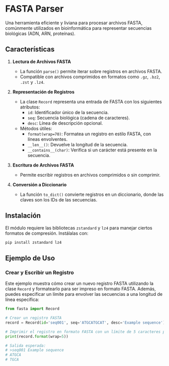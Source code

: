 # FASTA Parser

Una herramienta eficiente y liviana para procesar archivos FASTA, comúnmente utilizados en bioinformática para representar secuencias biológicas (ADN, ARN, proteínas).

## Características

1. **Lectura de Archivos FASTA**  
   - La función `parse()` permite iterar sobre registros en archivos FASTA.
   - Compatible con archivos comprimidos en formatos como `.gz`, `.bz2`, `.zst` y `.lz4`.

2. **Representación de Registros**  
   - La clase `Record` representa una entrada de FASTA con los siguientes atributos:
     - `id`: Identificador único de la secuencia.
     - `seq`: Secuencia biológica (cadena de caracteres).
     - `desc`: Línea de descripción opcional.
   - Métodos útiles:
     - `format(wrap=70)`: Formatea un registro en estilo FASTA, con líneas envolventes.
     - `__len__()`: Devuelve la longitud de la secuencia.
     - `__contains__(char)`: Verifica si un carácter está presente en la secuencia.

3. **Escritura de Archivos FASTA**  
   - Permite escribir registros en archivos comprimidos o sin comprimir.

4. **Conversión a Diccionario**  
   - La función `to_dict()` convierte registros en un diccionario, donde las claves son los IDs de las secuencias.

## Instalación

El módulo requiere las bibliotecas `zstandard` y `lz4` para manejar ciertos formatos de compresión. Instálalas con:

```bash
pip install zstandard lz4
```
## Ejemplo de Uso

### Crear y Escribir un Registro

Este ejemplo muestra cómo crear un nuevo registro FASTA utilizando la clase `Record` y formatearlo para ser impreso en formato FASTA. Además, puedes especificar un límite para envolver las secuencias a una longitud de línea específica:

```python
from fasta import Record

# Crear un registro FASTA
record = Record(id='seq001', seq='ATGCATGCAT', desc='Example sequence')

# Imprimir el registro en formato FASTA con un límite de 5 caracteres por línea
print(record.format(wrap=5))

# Salida esperada:
# >seq001 Example sequence
# ATGCA
# TGCA
